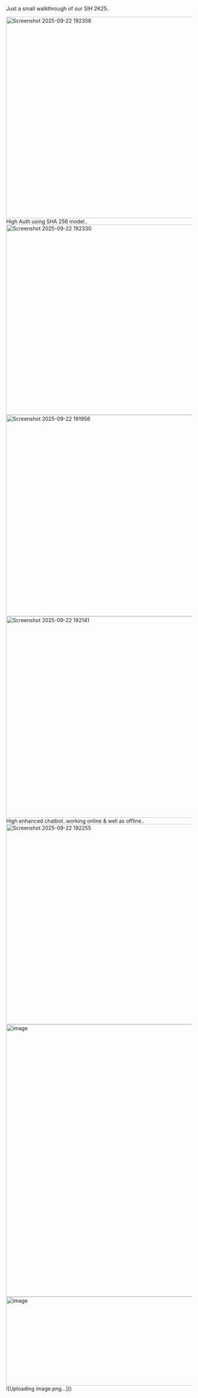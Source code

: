 Just a small walkthrough of our SIH 2K25..

<img width="965" height="545" alt="Screenshot 2025-09-22 192356" src="https://github.com/user-attachments/assets/e0ef11db-dc75-492f-8435-ddb7b88cc481" />
High Auth using SHA 256 model..
<img width="965" height="515" alt="Screenshot 2025-09-22 192330" src="https://github.com/user-attachments/assets/6ca6e062-ce6c-49a8-b532-701346502eb8" />
<img width="965" height="545" alt="Screenshot 2025-09-22 191956" src="https://github.com/user-attachments/assets/366a270b-b99e-4f3a-bac3-e608e445f461" />
<img width="965" height="545" alt="Screenshot 2025-09-22 192141" src="https://github.com/user-attachments/assets/cbc6d389-8b07-418a-8506-377554bf9e1a" />
High enhanced chatbot..working online & well as offline..
<img width="962" height="542" alt="Screenshot 2025-09-22 192255" src="https://github.com/user-attachments/assets/9b96d399-b742-47d2-aa19-8ecb9c7dd4b3" />
<img width="1923" height="737" alt="image" src="https://github.com/user-attachments/assets/f60fe52b-9e0a-4970-9d1f-d3597076d2b3" />
<img width="559" height="240" alt="image" src="https://github.com/user-attachments/assets/1ef69cdf-4375-4b03-bd64-ce48958430c3" />
![Uploading image.png…]()


